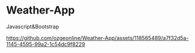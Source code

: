 # Weather-App
 Javascript&Bootstrap
 

https://github.com/ozgeonline/Weather-App/assets/118565489/a7f32d5a-1145-4595-99a2-1c54dc9f8229


